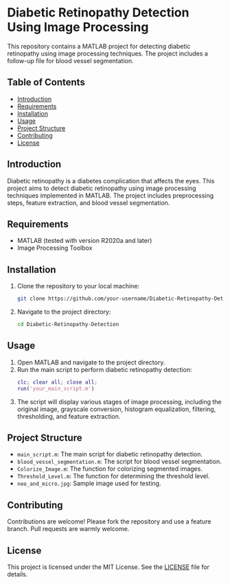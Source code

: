 # Diabetic Retinopathy Detection Using Image Processing

This repository contains a MATLAB project for detecting diabetic retinopathy using image processing techniques. The project includes a follow-up file for blood vessel segmentation.

## Table of Contents

- [Introduction](#introduction)
- [Requirements](#requirements)
- [Installation](#installation)
- [Usage](#usage)
- [Project Structure](#project-structure)
- [Contributing](#contributing)
- [License](#license)

## Introduction

Diabetic retinopathy is a diabetes complication that affects the eyes. This project aims to detect diabetic retinopathy using image processing techniques implemented in MATLAB. The project includes preprocessing steps, feature extraction, and blood vessel segmentation.

## Requirements

- MATLAB (tested with version R2020a and later)
- Image Processing Toolbox

## Installation

1. Clone the repository to your local machine:
    ```bash
    git clone https://github.com/your-username/Diabetic-Retinopathy-Detection.git
    ```
2. Navigate to the project directory:
    ```bash
    cd Diabetic-Retinopathy-Detection
    ```

## Usage

1. Open MATLAB and navigate to the project directory.
2. Run the main script to perform diabetic retinopathy detection:
    ```matlab
    clc; clear all; close all;
    run('your_main_script.m')
    ```
3. The script will display various stages of image processing, including the original image, grayscale conversion, histogram equalization, filtering, thresholding, and feature extraction.

## Project Structure

- `main_script.m`: The main script for diabetic retinopathy detection.
- `blood_vessel_segmentation.m`: The script for blood vessel segmentation.
- `Colorize_Image.m`: The function for colorizing segmented images.
- `Threshold_Level.m`: The function for determining the threshold level.
- `neo_and_micro.jpg`: Sample image used for testing.



## Contributing

Contributions are welcome! Please fork the repository and use a feature branch. Pull requests are warmly welcome.

## License

This project is licensed under the MIT License. See the [LICENSE](LICENSE) file for details.
